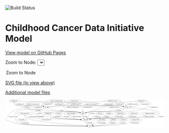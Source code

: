 <link rel='stylesheet' href="assets/style.css">
<link rel='stylesheet' href="https://unpkg.com/leaflet@1.5.1/dist/leaflet.css" integrity="sha512-xwE/Az9zrjBIphAcBb3F6JVqxf46+CDLwfLMHloNu6KEQCAWi6HcDUbeOfBIptF7tcCzusKFjFw2yuvEpDL9wQ==" crossorigin="">
<script type="text/javascript" src="https://code.jquery.com/jquery-3.2.1.min.js"></script>
<script type="text/javascript"  src="https://unpkg.com/leaflet@1.5.1/dist/leaflet.js"></script>
<script type="text/javascript" src="assets/actions.js"></script>

![Build Status](https://github.com/CBIIT/ccdi-model/actions/workflows/model-test-and-deploy.yml/badge.svg)

# Childhood Cancer Data Initiative Model

[View model on GitHub Pages](https://cbiit.github.io/ccdi-model/)



Zoom to Node: <select id="node_select">
  <option value="">Zoom to Node</option>
</select>
<div id="model"></div>

<p>
<a href="./model-desc/ccdi-model.svg">SVG file (in view above)</a>
<p>
<a href="./model-desc">Additional model files</a>
<div id='graph' style='display:off;'>
<svg width="2183pt" height="392pt"
 viewBox="0.00 0.00 2183.02 392.00" xmlns="http://www.w3.org/2000/svg" xmlns:xlink="http://www.w3.org/1999/xlink">
<g id="graph0" class="graph" transform="scale(1 1) rotate(0) translate(4 388)">
<title>Perl</title>
<polygon fill="#ffffff" stroke="transparent" points="-4,4 -4,-388 2179.0237,-388 2179.0237,4 -4,4"/>
<!-- synonym -->
<g id="node1" class="node">
<title>synonym</title>
<ellipse fill="none" stroke="#000000" cx="290.0237" cy="-279" rx="51.9908" ry="18"/>
<text text-anchor="middle" x="290.0237" y="-275.3" font-family="Times,serif" font-size="14.00" fill="#000000">synonym</text>
</g>
<!-- study -->
<g id="node5" class="node">
<title>study</title>
<ellipse fill="none" stroke="#000000" cx="1160.0237" cy="-18" rx="36.2938" ry="18"/>
<text text-anchor="middle" x="1160.0237" y="-14.3" font-family="Times,serif" font-size="14.00" fill="#000000">study</text>
</g>
<!-- synonym&#45;&gt;study -->
<g id="edge24" class="edge">
<title>synonym&#45;&gt;study</title>
<path fill="none" stroke="#000000" d="M241.3351,-272.6081C179.1234,-261.4437 74.5293,-231.823 33.0237,-156 -4.4951,-87.4601 -51.066,-123.8472 157.0237,-54 248.1719,-23.4053 927.7156,-18.8061 1113.308,-18.1195"/>
<polygon fill="#000000" stroke="#000000" points="1113.5625,-21.6188 1123.5502,-18.0838 1113.538,-14.6188 1113.5625,-21.6188"/>
<text text-anchor="middle" x="75.5237" y="-144.8" font-family="Times,serif" font-size="14.00" fill="#000000">of_synonym</text>
</g>
<!-- sample -->
<g id="node17" class="node">
<title>sample</title>
<ellipse fill="none" stroke="#000000" cx="1062.0237" cy="-192" rx="44.393" ry="18"/>
<text text-anchor="middle" x="1062.0237" y="-188.3" font-family="Times,serif" font-size="14.00" fill="#000000">sample</text>
</g>
<!-- synonym&#45;&gt;sample -->
<g id="edge25" class="edge">
<title>synonym&#45;&gt;sample</title>
<path fill="none" stroke="#000000" d="M326.6636,-266.2234C343.2907,-259.9519 363,-251.8455 380.0237,-243 390.8531,-237.3731 391.3785,-231.6508 403.0237,-228 531.5803,-187.6972 876.4394,-233.9274 1009.0237,-210 1012.7324,-209.3307 1016.5337,-208.4511 1020.3145,-207.4403"/>
<polygon fill="#000000" stroke="#000000" points="1021.603,-210.709 1030.1968,-204.5124 1019.6145,-203.9974 1021.603,-210.709"/>
<text text-anchor="middle" x="445.5237" y="-231.8" font-family="Times,serif" font-size="14.00" fill="#000000">of_synonym</text>
</g>
<!-- participant -->
<g id="node21" class="node">
<title>participant</title>
<ellipse fill="none" stroke="#000000" cx="1102.0237" cy="-105" rx="62.2891" ry="18"/>
<text text-anchor="middle" x="1102.0237" y="-101.3" font-family="Times,serif" font-size="14.00" fill="#000000">participant</text>
</g>
<!-- synonym&#45;&gt;participant -->
<g id="edge26" class="edge">
<title>synonym&#45;&gt;participant</title>
<path fill="none" stroke="#000000" d="M313.1373,-262.8166C331.9476,-249.3327 358.9067,-229.2841 381.0237,-210 398.0787,-195.1296 396.753,-184.0548 417.0237,-174 470.0664,-147.6894 490.6864,-166.1261 549.0237,-156 580.8006,-150.4842 588.0934,-145.5446 620.0237,-141 764.5044,-120.4364 935.1294,-111.198 1029.6967,-107.3877"/>
<polygon fill="#000000" stroke="#000000" points="1029.8717,-110.8836 1039.7261,-106.9925 1029.596,-103.889 1029.8717,-110.8836"/>
<text text-anchor="middle" x="459.5237" y="-188.3" font-family="Times,serif" font-size="14.00" fill="#000000">of_synonym</text>
</g>
<!-- molecular_test -->
<g id="node2" class="node">
<title>molecular_test</title>
<ellipse fill="none" stroke="#000000" cx="1765.0237" cy="-192" rx="79.8859" ry="18"/>
<text text-anchor="middle" x="1765.0237" y="-188.3" font-family="Times,serif" font-size="14.00" fill="#000000">molecular_test</text>
</g>
<!-- molecular_test&#45;&gt;participant -->
<g id="edge16" class="edge">
<title>molecular_test&#45;&gt;participant</title>
<path fill="none" stroke="#000000" d="M1730.7002,-175.6584C1703.7272,-163.6781 1664.855,-148.2839 1629.0237,-141 1443.7547,-103.3382 1391.9702,-143.4726 1204.0237,-123 1190.7758,-121.5569 1176.6501,-119.4409 1163.265,-117.1625"/>
<polygon fill="#000000" stroke="#000000" points="1163.655,-113.6775 1153.2006,-115.3969 1162.4454,-120.5722 1163.655,-113.6775"/>
<text text-anchor="middle" x="1742.0237" y="-144.8" font-family="Times,serif" font-size="14.00" fill="#000000">of_molecular_test</text>
</g>
<!-- pathology_file -->
<g id="node3" class="node">
<title>pathology_file</title>
<ellipse fill="none" stroke="#000000" cx="121.0237" cy="-366" rx="76.0865" ry="18"/>
<text text-anchor="middle" x="121.0237" y="-362.3" font-family="Times,serif" font-size="14.00" fill="#000000">pathology_file</text>
</g>
<!-- pdx -->
<g id="node6" class="node">
<title>pdx</title>
<ellipse fill="none" stroke="#000000" cx="546.0237" cy="-279" rx="27.8951" ry="18"/>
<text text-anchor="middle" x="546.0237" y="-275.3" font-family="Times,serif" font-size="14.00" fill="#000000">pdx</text>
</g>
<!-- pathology_file&#45;&gt;pdx -->
<g id="edge9" class="edge">
<title>pathology_file&#45;&gt;pdx</title>
<path fill="none" stroke="#000000" d="M122.0625,-347.9451C123.7462,-336.5865 127.912,-322.6725 138.0237,-315 170.4592,-290.3887 464.3526,-306.164 504.0237,-297 507.4513,-296.2082 510.9516,-295.1507 514.3966,-293.9432"/>
<polygon fill="#000000" stroke="#000000" points="515.8181,-297.1454 523.8528,-290.2393 513.2651,-290.6275 515.8181,-297.1454"/>
<text text-anchor="middle" x="199.0237" y="-318.8" font-family="Times,serif" font-size="14.00" fill="#000000">of_pathology_file</text>
</g>
<!-- cell_line -->
<g id="node16" class="node">
<title>cell_line</title>
<ellipse fill="none" stroke="#000000" cx="1660.0237" cy="-279" rx="49.2915" ry="18"/>
<text text-anchor="middle" x="1660.0237" y="-275.3" font-family="Times,serif" font-size="14.00" fill="#000000">cell_line</text>
</g>
<!-- pathology_file&#45;&gt;cell_line -->
<g id="edge7" class="edge">
<title>pathology_file&#45;&gt;cell_line</title>
<path fill="none" stroke="#000000" d="M196.1161,-363.0736C331.9437,-357.4585 608.2955,-344.4415 650.0237,-330 661.2071,-326.1296 660.7497,-318.5982 672.0237,-315 769.9542,-283.7448 1495.3636,-312.2478 1597.0237,-297 1602.4375,-296.188 1608.0421,-295.0452 1613.5747,-293.7246"/>
<polygon fill="#000000" stroke="#000000" points="1614.5907,-297.0772 1623.3985,-291.1887 1612.8411,-290.2993 1614.5907,-297.0772"/>
<text text-anchor="middle" x="733.0237" y="-318.8" font-family="Times,serif" font-size="14.00" fill="#000000">of_pathology_file</text>
</g>
<!-- pathology_file&#45;&gt;sample -->
<g id="edge8" class="edge">
<title>pathology_file&#45;&gt;sample</title>
<path fill="none" stroke="#000000" d="M116.6861,-347.5809C115.2883,-336.6605 115.8299,-323.3625 124.0237,-315 159.4389,-278.8558 305.0754,-318.1989 351.0237,-297 371.5698,-287.5208 366.6542,-270.8531 387.0237,-261 415.6216,-247.1667 639.369,-230.6793 671.0237,-228 820.9228,-215.3122 861.3044,-238.4556 1009.0237,-210 1012.6736,-209.2969 1016.416,-208.4021 1020.1417,-207.3885"/>
<polygon fill="#000000" stroke="#000000" points="1021.3094,-210.6926 1029.8903,-204.4783 1019.307,-203.9851 1021.3094,-210.6926"/>
<text text-anchor="middle" x="448.0237" y="-275.3" font-family="Times,serif" font-size="14.00" fill="#000000">of_pathology_file</text>
</g>
<!-- study_admin -->
<g id="node4" class="node">
<title>study_admin</title>
<ellipse fill="none" stroke="#000000" cx="224.0237" cy="-105" rx="70.3881" ry="18"/>
<text text-anchor="middle" x="224.0237" y="-101.3" font-family="Times,serif" font-size="14.00" fill="#000000">study_admin</text>
</g>
<!-- study_admin&#45;&gt;study -->
<g id="edge1" class="edge">
<title>study_admin&#45;&gt;study</title>
<path fill="none" stroke="#000000" d="M213.4441,-86.7342C208.6805,-75.8715 205.7637,-62.5803 214.0237,-54 229.7904,-37.6218 925.3238,-22.6561 1113.5027,-18.9015"/>
<polygon fill="#000000" stroke="#000000" points="1113.6949,-22.3985 1123.6235,-18.7006 1113.556,-15.3998 1113.6949,-22.3985"/>
<text text-anchor="middle" x="270.5237" y="-57.8" font-family="Times,serif" font-size="14.00" fill="#000000">of_study_admin</text>
</g>
<!-- pdx&#45;&gt;study -->
<g id="edge32" class="edge">
<title>pdx&#45;&gt;study</title>
<path fill="none" stroke="#000000" d="M525.5984,-266.3597C521.5493,-264.2893 517.2431,-262.3748 513.0237,-261 434.5264,-235.4223 199.1167,-272.3698 145.0237,-210 109.206,-168.7019 117.2005,-134.0565 145.0237,-87 160.5134,-60.8028 175.6945,-62.1253 205.0237,-54 292.8644,-29.6647 933.5762,-20.5818 1113.2785,-18.4973"/>
<polygon fill="#000000" stroke="#000000" points="1113.5015,-21.9951 1123.4609,-18.381 1113.4215,-14.9955 1113.5015,-21.9951"/>
<text text-anchor="middle" x="147.0237" y="-144.8" font-family="Times,serif" font-size="14.00" fill="#000000">of_pdx</text>
</g>
<!-- pdx&#45;&gt;sample -->
<g id="edge33" class="edge">
<title>pdx&#45;&gt;sample</title>
<path fill="none" stroke="#000000" d="M571.4161,-270.9858C609.2505,-259.4053 682.8558,-238.2593 747.0237,-228 862.2788,-209.5727 894.5852,-232.9593 1009.0237,-210 1012.6681,-209.2688 1016.4066,-208.3543 1020.1298,-207.3276"/>
<polygon fill="#000000" stroke="#000000" points="1021.3063,-210.6287 1029.8742,-204.3964 1019.2899,-203.9254 1021.3063,-210.6287"/>
<text text-anchor="middle" x="771.0237" y="-231.8" font-family="Times,serif" font-size="14.00" fill="#000000">of_pdx</text>
</g>
<!-- methylation_array_file -->
<g id="node7" class="node">
<title>methylation_array_file</title>
<ellipse fill="none" stroke="#000000" cx="1471.0237" cy="-366" rx="115.8798" ry="18"/>
<text text-anchor="middle" x="1471.0237" y="-362.3" font-family="Times,serif" font-size="14.00" fill="#000000">methylation_array_file</text>
</g>
<!-- methylation_array_file&#45;&gt;pdx -->
<g id="edge19" class="edge">
<title>methylation_array_file&#45;&gt;pdx</title>
<path fill="none" stroke="#000000" d="M1359.2151,-361.3544C1211.6143,-354.8697 959.7283,-342.4897 868.0237,-330 836.4974,-325.7063 829.3468,-320.5865 798.0237,-315 722.4288,-301.5176 633.3639,-289.7531 583.9367,-283.5852"/>
<polygon fill="#000000" stroke="#000000" points="584.0721,-280.0753 573.7177,-282.3195 583.2116,-287.0223 584.0721,-280.0753"/>
<text text-anchor="middle" x="959.5237" y="-318.8" font-family="Times,serif" font-size="14.00" fill="#000000">of_methylation_array_file</text>
</g>
<!-- methylation_array_file&#45;&gt;cell_line -->
<g id="edge17" class="edge">
<title>methylation_array_file&#45;&gt;cell_line</title>
<path fill="none" stroke="#000000" d="M1559.7239,-354.3346C1592.8157,-348.4607 1625.4213,-340.3574 1638.0237,-330 1645.1987,-324.1032 1650.0888,-315.4247 1653.3978,-306.8923"/>
<polygon fill="#000000" stroke="#000000" points="1656.8125,-307.7111 1656.5981,-297.1185 1650.16,-305.5328 1656.8125,-307.7111"/>
<text text-anchor="middle" x="1740.5237" y="-318.8" font-family="Times,serif" font-size="14.00" fill="#000000">of_methylation_array_file</text>
</g>
<!-- methylation_array_file&#45;&gt;sample -->
<g id="edge18" class="edge">
<title>methylation_array_file&#45;&gt;sample</title>
<path fill="none" stroke="#000000" d="M1470.2805,-347.8286C1468.9059,-337.0013 1465.447,-323.7143 1457.0237,-315 1456.6294,-314.5921 1210.3713,-238.0745 1106.9345,-205.9471"/>
<polygon fill="#000000" stroke="#000000" points="1107.9715,-202.6043 1097.3833,-202.9806 1105.8952,-209.2893 1107.9715,-202.6043"/>
<text text-anchor="middle" x="1488.5237" y="-275.3" font-family="Times,serif" font-size="14.00" fill="#000000">of_methylation_array_file</text>
</g>
<!-- study_funding -->
<g id="node8" class="node">
<title>study_funding</title>
<ellipse fill="none" stroke="#000000" cx="1323.0237" cy="-105" rx="77.1866" ry="18"/>
<text text-anchor="middle" x="1323.0237" y="-101.3" font-family="Times,serif" font-size="14.00" fill="#000000">study_funding</text>
</g>
<!-- study_funding&#45;&gt;study -->
<g id="edge11" class="edge">
<title>study_funding&#45;&gt;study</title>
<path fill="none" stroke="#000000" d="M1293.7092,-88.1084C1275.9691,-78.0021 1252.8277,-65.0228 1232.0237,-54 1220.1358,-47.7013 1207.0073,-41.0491 1195.2524,-35.2"/>
<polygon fill="#000000" stroke="#000000" points="1196.6843,-32.0035 1186.1695,-30.7034 1193.5785,-38.2768 1196.6843,-32.0035"/>
<text text-anchor="middle" x="1319.0237" y="-57.8" font-family="Times,serif" font-size="14.00" fill="#000000">of_study_funding</text>
</g>
<!-- clinical_measure_file -->
<g id="node9" class="node">
<title>clinical_measure_file</title>
<ellipse fill="none" stroke="#000000" cx="263.0237" cy="-192" rx="108.5808" ry="18"/>
<text text-anchor="middle" x="263.0237" y="-188.3" font-family="Times,serif" font-size="14.00" fill="#000000">clinical_measure_file</text>
</g>
<!-- clinical_measure_file&#45;&gt;study -->
<g id="edge2" class="edge">
<title>clinical_measure_file&#45;&gt;study</title>
<path fill="none" stroke="#000000" d="M261.6872,-173.9517C261.911,-162.8912 264.2391,-149.3073 273.0237,-141 334.8749,-82.5091 940.1725,-34.0684 1113.7299,-21.2959"/>
<polygon fill="#000000" stroke="#000000" points="1114.0996,-24.7783 1123.8176,-20.558 1113.5889,-17.7969 1114.0996,-24.7783"/>
<text text-anchor="middle" x="558.0237" y="-101.3" font-family="Times,serif" font-size="14.00" fill="#000000">of_clinical_measure_file</text>
</g>
<!-- clinical_measure_file&#45;&gt;participant -->
<g id="edge36" class="edge">
<title>clinical_measure_file&#45;&gt;participant</title>
<path fill="none" stroke="#000000" d="M267.5834,-173.942C271.5079,-162.4283 278.4249,-148.3383 290.0237,-141 305.5464,-131.1792 833.2687,-113.51 1029.4978,-107.2632"/>
<polygon fill="#000000" stroke="#000000" points="1029.8239,-110.7547 1039.7077,-106.9389 1029.6016,-103.7582 1029.8239,-110.7547"/>
<text text-anchor="middle" x="419.5237" y="-144.8" font-family="Times,serif" font-size="14.00" fill="#000000">of_clinical_measure_file_participant</text>
</g>
<!-- single_cell_sequencing_file -->
<g id="node10" class="node">
<title>single_cell_sequencing_file</title>
<ellipse fill="none" stroke="#000000" cx="699.0237" cy="-366" rx="137.5759" ry="18"/>
<text text-anchor="middle" x="699.0237" y="-362.3" font-family="Times,serif" font-size="14.00" fill="#000000">single_cell_sequencing_file</text>
</g>
<!-- single_cell_sequencing_file&#45;&gt;pdx -->
<g id="edge13" class="edge">
<title>single_cell_sequencing_file&#45;&gt;pdx</title>
<path fill="none" stroke="#000000" d="M562.1516,-363.7077C443.2185,-360.2564 286.9137,-351.6165 267.0237,-330 262.5096,-325.0941 262.4917,-319.8893 267.0237,-315 284.9768,-295.6317 478.3737,-303.2865 504.0237,-297 507.4404,-296.1626 510.9336,-295.0752 514.3744,-293.8496"/>
<polygon fill="#000000" stroke="#000000" points="515.8065,-297.0472 523.825,-290.1222 513.2382,-290.5354 515.8065,-297.0472"/>
<text text-anchor="middle" x="375.5237" y="-318.8" font-family="Times,serif" font-size="14.00" fill="#000000">of_single_cell_sequencing_file</text>
</g>
<!-- single_cell_sequencing_file&#45;&gt;cell_line -->
<g id="edge15" class="edge">
<title>single_cell_sequencing_file&#45;&gt;cell_line</title>
<path fill="none" stroke="#000000" d="M797.5306,-353.3717C813.4,-351.4766 829.6575,-349.6181 845.0237,-348 890.7232,-343.1879 1008.3108,-346.9474 1051.0237,-330 1061.0241,-326.0321 1059.9216,-318.7015 1070.0237,-315 1125.0368,-294.8428 1539.1475,-306.1158 1597.0237,-297 1602.4313,-296.1483 1608.0322,-294.9807 1613.5626,-293.646"/>
<polygon fill="#000000" stroke="#000000" points="1614.585,-296.9967 1623.3842,-291.0955 1612.8254,-290.2214 1614.585,-296.9967"/>
<text text-anchor="middle" x="1178.5237" y="-318.8" font-family="Times,serif" font-size="14.00" fill="#000000">of_single_cell_sequencing_file</text>
</g>
<!-- single_cell_sequencing_file&#45;&gt;sample -->
<g id="edge14" class="edge">
<title>single_cell_sequencing_file&#45;&gt;sample</title>
<path fill="none" stroke="#000000" d="M767.5498,-350.2525C777.9357,-345.2522 787.6317,-338.6681 795.0237,-330 815.328,-306.1904 787.4516,-283.6672 809.0237,-261 872.264,-194.5494 921.0825,-236.103 1009.0237,-210 1012.1911,-209.0598 1015.452,-208.0519 1018.7258,-207.0108"/>
<polygon fill="#000000" stroke="#000000" points="1020.0823,-210.2499 1028.5048,-203.8225 1017.9124,-203.5947 1020.0823,-210.2499"/>
<text text-anchor="middle" x="917.5237" y="-275.3" font-family="Times,serif" font-size="14.00" fill="#000000">of_single_cell_sequencing_file</text>
</g>
<!-- therapeutic_procedure -->
<g id="node11" class="node">
<title>therapeutic_procedure</title>
<ellipse fill="none" stroke="#000000" cx="1981.0237" cy="-192" rx="117.7793" ry="18"/>
<text text-anchor="middle" x="1981.0237" y="-188.3" font-family="Times,serif" font-size="14.00" fill="#000000">therapeutic_procedure</text>
</g>
<!-- therapeutic_procedure&#45;&gt;participant -->
<g id="edge31" class="edge">
<title>therapeutic_procedure&#45;&gt;participant</title>
<path fill="none" stroke="#000000" d="M1936.4059,-175.2067C1902.329,-163.241 1853.9134,-148.0726 1810.0237,-141 1544.0034,-98.1325 1472.0703,-150.4856 1204.0237,-123 1190.6956,-121.6333 1176.4855,-119.5375 1163.0358,-117.2526"/>
<polygon fill="#000000" stroke="#000000" points="1163.3808,-113.7597 1152.9261,-115.4775 1162.1701,-120.6542 1163.3808,-113.7597"/>
<text text-anchor="middle" x="1965.0237" y="-144.8" font-family="Times,serif" font-size="14.00" fill="#000000">of_therapeutic_procedure</text>
</g>
<!-- radiology_file -->
<g id="node12" class="node">
<title>radiology_file</title>
<ellipse fill="none" stroke="#000000" cx="584.0237" cy="-192" rx="73.387" ry="18"/>
<text text-anchor="middle" x="584.0237" y="-188.3" font-family="Times,serif" font-size="14.00" fill="#000000">radiology_file</text>
</g>
<!-- radiology_file&#45;&gt;participant -->
<g id="edge12" class="edge">
<title>radiology_file&#45;&gt;participant</title>
<path fill="none" stroke="#000000" d="M600.7068,-174.3236C612.8849,-162.6648 630.4518,-148.2525 649.0237,-141 683.5226,-127.5279 911.1383,-114.4505 1030.0053,-108.4371"/>
<polygon fill="#000000" stroke="#000000" points="1030.3023,-111.9267 1040.1141,-107.9295 1029.9511,-104.9355 1030.3023,-111.9267"/>
<text text-anchor="middle" x="708.0237" y="-144.8" font-family="Times,serif" font-size="14.00" fill="#000000">of_radiology_file</text>
</g>
<!-- exposure -->
<g id="node13" class="node">
<title>exposure</title>
<ellipse fill="none" stroke="#000000" cx="729.0237" cy="-192" rx="53.0913" ry="18"/>
<text text-anchor="middle" x="729.0237" y="-188.3" font-family="Times,serif" font-size="14.00" fill="#000000">exposure</text>
</g>
<!-- exposure&#45;&gt;participant -->
<g id="edge22" class="edge">
<title>exposure&#45;&gt;participant</title>
<path fill="none" stroke="#000000" d="M746.4409,-174.8015C759.303,-163.206 777.8415,-148.6726 797.0237,-141 838.0653,-124.5839 953.887,-114.331 1030.4055,-109.144"/>
<polygon fill="#000000" stroke="#000000" points="1030.718,-112.6311 1040.464,-108.4759 1030.254,-105.6465 1030.718,-112.6311"/>
<text text-anchor="middle" x="840.5237" y="-144.8" font-family="Times,serif" font-size="14.00" fill="#000000">of_exposure</text>
</g>
<!-- family_relationship -->
<g id="node14" class="node">
<title>family_relationship</title>
<ellipse fill="none" stroke="#000000" cx="900.0237" cy="-192" rx="100.1823" ry="18"/>
<text text-anchor="middle" x="900.0237" y="-188.3" font-family="Times,serif" font-size="14.00" fill="#000000">family_relationship</text>
</g>
<!-- family_relationship&#45;&gt;participant -->
<g id="edge35" class="edge">
<title>family_relationship&#45;&gt;participant</title>
<path fill="none" stroke="#000000" d="M890.8436,-174.061C886.763,-163.3212 884.3977,-150.0445 892.0237,-141 901.218,-130.0955 975.5638,-119.2627 1033.2163,-112.3737"/>
<polygon fill="#000000" stroke="#000000" points="1033.8797,-115.8199 1043.4027,-111.1763 1033.0625,-108.8677 1033.8797,-115.8199"/>
<text text-anchor="middle" x="971.5237" y="-144.8" font-family="Times,serif" font-size="14.00" fill="#000000">of_family_relationship</text>
</g>
<!-- publication -->
<g id="node15" class="node">
<title>publication</title>
<ellipse fill="none" stroke="#000000" cx="1481.0237" cy="-105" rx="63.0888" ry="18"/>
<text text-anchor="middle" x="1481.0237" y="-101.3" font-family="Times,serif" font-size="14.00" fill="#000000">publication</text>
</g>
<!-- publication&#45;&gt;study -->
<g id="edge10" class="edge">
<title>publication&#45;&gt;study</title>
<path fill="none" stroke="#000000" d="M1455.5852,-88.4924C1436.8139,-77.0712 1410.2538,-62.4589 1385.0237,-54 1325.2214,-33.9499 1252.633,-24.9105 1206.3827,-20.9439"/>
<polygon fill="#000000" stroke="#000000" points="1206.6088,-17.4508 1196.3579,-20.1284 1206.0411,-24.4277 1206.6088,-17.4508"/>
<text text-anchor="middle" x="1468.0237" y="-57.8" font-family="Times,serif" font-size="14.00" fill="#000000">of_publication</text>
</g>
<!-- cell_line&#45;&gt;study -->
<g id="edge28" class="edge">
<title>cell_line&#45;&gt;study</title>
<path fill="none" stroke="#000000" d="M1708.3712,-275.0762C1818.8276,-265.6231 2082.1817,-240.1268 2108.0237,-210 2118.4408,-197.8557 2115.3304,-188.2342 2108.0237,-174 2096.5334,-151.6157 2085.8913,-148.964 2062.0237,-141 2018.5365,-126.4894 1275.5393,-147.8644 1237.0237,-123 1208.4644,-104.563 1225.0154,-80.7377 1204.0237,-54 1199.944,-48.8035 1194.9895,-43.8632 1189.8966,-39.4004"/>
<polygon fill="#000000" stroke="#000000" points="1191.8324,-36.4608 1181.8855,-32.8124 1187.3861,-41.8674 1191.8324,-36.4608"/>
<text text-anchor="middle" x="2134.5237" y="-144.8" font-family="Times,serif" font-size="14.00" fill="#000000">of_cell_line</text>
</g>
<!-- cell_line&#45;&gt;sample -->
<g id="edge29" class="edge">
<title>cell_line&#45;&gt;sample</title>
<path fill="none" stroke="#000000" d="M1621.8552,-267.5004C1613.6966,-265.2094 1605.1024,-262.9205 1597.0237,-261 1558.9472,-251.9482 1462.8617,-232.8334 1424.0237,-228 1289.7121,-211.2848 1253.184,-234.2354 1120.0237,-210 1115.2198,-209.1257 1110.2558,-207.9786 1105.3469,-206.6861"/>
<polygon fill="#000000" stroke="#000000" points="1105.9925,-203.2312 1095.4169,-203.8695 1104.0823,-209.9655 1105.9925,-203.2312"/>
<text text-anchor="middle" x="1550.5237" y="-231.8" font-family="Times,serif" font-size="14.00" fill="#000000">of_cell_line</text>
</g>
<!-- cell_line&#45;&gt;participant -->
<g id="edge30" class="edge">
<title>cell_line&#45;&gt;participant</title>
<path fill="none" stroke="#000000" d="M1644.2049,-261.8549C1632.0451,-249.9613 1614.1365,-235.0397 1595.0237,-228 1548.6926,-210.9352 1189.6839,-240.711 1151.0237,-210 1126.1177,-190.2151 1146.7605,-169.1883 1132.0237,-141 1130.1685,-137.4514 1127.9177,-133.9366 1125.4921,-130.5738"/>
<polygon fill="#000000" stroke="#000000" points="1128.1562,-128.2992 1119.228,-122.595 1122.6503,-132.6219 1128.1562,-128.2992"/>
<text text-anchor="middle" x="1191.5237" y="-188.3" font-family="Times,serif" font-size="14.00" fill="#000000">of_cell_line</text>
</g>
<!-- sample&#45;&gt;participant -->
<g id="edge20" class="edge">
<title>sample&#45;&gt;participant</title>
<path fill="none" stroke="#000000" d="M1056.8304,-173.736C1054.948,-163.6387 1054.2951,-151.1259 1059.0237,-141 1061.1273,-136.4954 1064.1024,-132.3556 1067.5178,-128.6142"/>
<polygon fill="#000000" stroke="#000000" points="1070.1646,-130.9275 1075.0084,-121.5048 1065.3457,-125.8503 1070.1646,-130.9275"/>
<text text-anchor="middle" x="1095.5237" y="-144.8" font-family="Times,serif" font-size="14.00" fill="#000000">of_sample</text>
</g>
<!-- study_arm -->
<g id="node18" class="node">
<title>study_arm</title>
<ellipse fill="none" stroke="#000000" cx="1622.0237" cy="-105" rx="59.5901" ry="18"/>
<text text-anchor="middle" x="1622.0237" y="-101.3" font-family="Times,serif" font-size="14.00" fill="#000000">study_arm</text>
</g>
<!-- study_arm&#45;&gt;study -->
<g id="edge27" class="edge">
<title>study_arm&#45;&gt;study</title>
<path fill="none" stroke="#000000" d="M1596.6834,-88.5408C1577.3219,-76.829 1549.5384,-61.8336 1523.0237,-54 1464.8665,-36.8177 1290.5722,-25.1962 1206.4512,-20.4314"/>
<polygon fill="#000000" stroke="#000000" points="1206.5905,-16.9338 1196.411,-19.8711 1206.2004,-23.9229 1206.5905,-16.9338"/>
<text text-anchor="middle" x="1607.5237" y="-57.8" font-family="Times,serif" font-size="14.00" fill="#000000">of_study_arm</text>
</g>
<!-- cytogenomic_file -->
<g id="node19" class="node">
<title>cytogenomic_file</title>
<ellipse fill="none" stroke="#000000" cx="944.0237" cy="-366" rx="89.8845" ry="18"/>
<text text-anchor="middle" x="944.0237" y="-362.3" font-family="Times,serif" font-size="14.00" fill="#000000">cytogenomic_file</text>
</g>
<!-- cytogenomic_file&#45;&gt;pdx -->
<g id="edge38" class="edge">
<title>cytogenomic_file&#45;&gt;pdx</title>
<path fill="none" stroke="#000000" d="M880.9436,-353.1813C869.3681,-351.1806 857.3622,-349.3367 846.0237,-348 808.5634,-343.5838 532.9788,-357.3698 507.0237,-330 497.5233,-319.9818 506.3471,-307.7183 517.9868,-297.7279"/>
<polygon fill="#000000" stroke="#000000" points="520.1704,-300.4634 525.878,-291.5374 515.8498,-294.9558 520.1704,-300.4634"/>
<text text-anchor="middle" x="578.5237" y="-318.8" font-family="Times,serif" font-size="14.00" fill="#000000">of_cytogenomic_file</text>
</g>
<!-- cytogenomic_file&#45;&gt;cell_line -->
<g id="edge40" class="edge">
<title>cytogenomic_file&#45;&gt;cell_line</title>
<path fill="none" stroke="#000000" d="M1031.3901,-361.7702C1102.0052,-357.1965 1203.6733,-347.9917 1291.0237,-330 1312.9149,-325.491 1317.0596,-319.1392 1339.0237,-315 1451.9808,-293.7128 1483.8135,-316.8971 1597.0237,-297 1602.3453,-296.0647 1607.8611,-294.8568 1613.3157,-293.5096"/>
<polygon fill="#000000" stroke="#000000" points="1614.2298,-296.8883 1623.0129,-290.9632 1612.4518,-290.1179 1614.2298,-296.8883"/>
<text text-anchor="middle" x="1410.5237" y="-318.8" font-family="Times,serif" font-size="14.00" fill="#000000">of_cytogenomic_file</text>
</g>
<!-- cytogenomic_file&#45;&gt;sample -->
<g id="edge39" class="edge">
<title>cytogenomic_file&#45;&gt;sample</title>
<path fill="none" stroke="#000000" d="M881.2422,-353.1379C854.3438,-344.8505 832.3114,-332.3429 848.0237,-315 875.3109,-284.8809 998.5957,-322.7689 1030.0237,-297 1052.6167,-278.4752 1059.6258,-244.4799 1061.6136,-220.188"/>
<polygon fill="#000000" stroke="#000000" points="1065.1123,-220.3095 1062.2004,-210.1227 1058.1242,-219.902 1065.1123,-220.3095"/>
<text text-anchor="middle" x="1124.5237" y="-275.3" font-family="Times,serif" font-size="14.00" fill="#000000">of_cytogenomic_file</text>
</g>
<!-- sequencing_file -->
<g id="node20" class="node">
<title>sequencing_file</title>
<ellipse fill="none" stroke="#000000" cx="1866.0237" cy="-366" rx="83.3857" ry="18"/>
<text text-anchor="middle" x="1866.0237" y="-362.3" font-family="Times,serif" font-size="14.00" fill="#000000">sequencing_file</text>
</g>
<!-- sequencing_file&#45;&gt;pdx -->
<g id="edge6" class="edge">
<title>sequencing_file&#45;&gt;pdx</title>
<path fill="none" stroke="#000000" d="M1786.4305,-360.5359C1687.0187,-353.3415 1526.7864,-340.3887 1501.0237,-330 1491.0456,-325.9764 1492.141,-318.6598 1482.0237,-315 1409.3822,-288.723 864.1744,-300.8779 787.0237,-297 715.147,-293.3872 631.3951,-286.5349 583.9496,-282.4061"/>
<polygon fill="#000000" stroke="#000000" points="584.096,-278.9056 573.8285,-281.5186 583.4845,-285.8788 584.096,-278.9056"/>
<text text-anchor="middle" x="1567.5237" y="-318.8" font-family="Times,serif" font-size="14.00" fill="#000000">of_sequencing_file</text>
</g>
<!-- sequencing_file&#45;&gt;cell_line -->
<g id="edge5" class="edge">
<title>sequencing_file&#45;&gt;cell_line</title>
<path fill="none" stroke="#000000" d="M1859.8152,-347.9932C1855.0327,-336.8041 1847.307,-323.0624 1836.0237,-315 1817.2489,-301.5847 1761.3754,-291.6501 1717.5637,-285.6546"/>
<polygon fill="#000000" stroke="#000000" points="1717.9425,-282.1742 1707.5684,-284.3255 1717.0197,-289.1132 1717.9425,-282.1742"/>
<text text-anchor="middle" x="1915.5237" y="-318.8" font-family="Times,serif" font-size="14.00" fill="#000000">of_sequencing_file</text>
</g>
<!-- sequencing_file&#45;&gt;sample -->
<g id="edge4" class="edge">
<title>sequencing_file&#45;&gt;sample</title>
<path fill="none" stroke="#000000" d="M1939.6193,-357.4532C1974.1512,-350.3542 2004.1512,-337.6042 1986.0237,-315 1866.5385,-166.0065 1322.0438,-237.3344 1133.0237,-210 1124.792,-208.8096 1116.132,-207.0525 1107.7998,-205.096"/>
<polygon fill="#000000" stroke="#000000" points="1108.3976,-201.6385 1097.8498,-202.6352 1106.717,-208.4337 1108.3976,-201.6385"/>
<text text-anchor="middle" x="2033.5237" y="-275.3" font-family="Times,serif" font-size="14.00" fill="#000000">of_sequencing_file</text>
</g>
<!-- participant&#45;&gt;study -->
<g id="edge34" class="edge">
<title>participant&#45;&gt;study</title>
<path fill="none" stroke="#000000" d="M1098.3471,-86.905C1097.205,-76.6233 1097.455,-63.8733 1103.0237,-54 1107.4871,-46.0865 1114.4845,-39.6621 1122.0687,-34.5514"/>
<polygon fill="#000000" stroke="#000000" points="1124.3328,-37.276 1131.125,-29.1448 1120.7446,-31.2657 1124.3328,-37.276"/>
<text text-anchor="middle" x="1153.5237" y="-57.8" font-family="Times,serif" font-size="14.00" fill="#000000">of_participant</text>
</g>
<!-- follow_up -->
<g id="node22" class="node">
<title>follow_up</title>
<ellipse fill="none" stroke="#000000" cx="1296.0237" cy="-192" rx="55.4913" ry="18"/>
<text text-anchor="middle" x="1296.0237" y="-188.3" font-family="Times,serif" font-size="14.00" fill="#000000">follow_up</text>
</g>
<!-- follow_up&#45;&gt;participant -->
<g id="edge21" class="edge">
<title>follow_up&#45;&gt;participant</title>
<path fill="none" stroke="#000000" d="M1263.1143,-177.2416C1230.6642,-162.6893 1180.8929,-140.3692 1145.2646,-124.3915"/>
<polygon fill="#000000" stroke="#000000" points="1146.6311,-121.1685 1136.0744,-120.2702 1143.7667,-127.5557 1146.6311,-121.1685"/>
<text text-anchor="middle" x="1255.0237" y="-144.8" font-family="Times,serif" font-size="14.00" fill="#000000">of_follow_up</text>
</g>
<!-- study_personnel -->
<g id="node23" class="node">
<title>study_personnel</title>
<ellipse fill="none" stroke="#000000" cx="1787.0237" cy="-105" rx="87.1846" ry="18"/>
<text text-anchor="middle" x="1787.0237" y="-101.3" font-family="Times,serif" font-size="14.00" fill="#000000">study_personnel</text>
</g>
<!-- study_personnel&#45;&gt;study -->
<g id="edge23" class="edge">
<title>study_personnel&#45;&gt;study</title>
<path fill="none" stroke="#000000" d="M1753.7221,-88.3054C1728.6277,-76.5552 1693.0141,-61.6156 1660.0237,-54 1574.5711,-34.2738 1313.7756,-23.2949 1206.6802,-19.5163"/>
<polygon fill="#000000" stroke="#000000" points="1206.6205,-16.0122 1196.5049,-19.1628 1206.3773,-23.008 1206.6205,-16.0122"/>
<text text-anchor="middle" x="1775.5237" y="-57.8" font-family="Times,serif" font-size="14.00" fill="#000000">of_study_personnel</text>
</g>
<!-- diagnosis -->
<g id="node24" class="node">
<title>diagnosis</title>
<ellipse fill="none" stroke="#000000" cx="1424.0237" cy="-192" rx="54.6905" ry="18"/>
<text text-anchor="middle" x="1424.0237" y="-188.3" font-family="Times,serif" font-size="14.00" fill="#000000">diagnosis</text>
</g>
<!-- diagnosis&#45;&gt;participant -->
<g id="edge3" class="edge">
<title>diagnosis&#45;&gt;participant</title>
<path fill="none" stroke="#000000" d="M1393.6509,-176.8283C1369.8042,-165.4769 1335.4847,-150.3582 1304.0237,-141 1302.3166,-140.4922 1223.8428,-126.5577 1165.224,-116.1775"/>
<polygon fill="#000000" stroke="#000000" points="1165.7256,-112.712 1155.2685,-114.415 1164.5052,-119.6048 1165.7256,-112.712"/>
<text text-anchor="middle" x="1388.5237" y="-144.8" font-family="Times,serif" font-size="14.00" fill="#000000">of_diagnosis</text>
</g>
<!-- medical_history -->
<g id="node25" class="node">
<title>medical_history</title>
<ellipse fill="none" stroke="#000000" cx="1582.0237" cy="-192" rx="85.2851" ry="18"/>
<text text-anchor="middle" x="1582.0237" y="-188.3" font-family="Times,serif" font-size="14.00" fill="#000000">medical_history</text>
</g>
<!-- medical_history&#45;&gt;participant -->
<g id="edge37" class="edge">
<title>medical_history&#45;&gt;participant</title>
<path fill="none" stroke="#000000" d="M1544.6381,-175.8055C1515.8038,-164.0687 1474.6251,-148.9223 1437.0237,-141 1335.3909,-119.5868 1307.0659,-136.0405 1204.0237,-123 1190.945,-121.3448 1176.992,-119.1614 1163.738,-116.8881"/>
<polygon fill="#000000" stroke="#000000" points="1164.2192,-113.4192 1153.765,-115.1394 1163.0102,-120.314 1164.2192,-113.4192"/>
<text text-anchor="middle" x="1557.0237" y="-144.8" font-family="Times,serif" font-size="14.00" fill="#000000">of_medical_history</text>
</g>
</g>
</svg>
</div>
